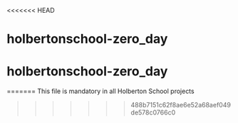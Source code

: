 <<<<<<< HEAD
# holbertonschool-zero_day
# holbertonschool-zero_day
=======
This file is mandatory in all Holberton School projects
>>>>>>> 488b7151c62f8ae6e52a68aef049de578c0766c0
